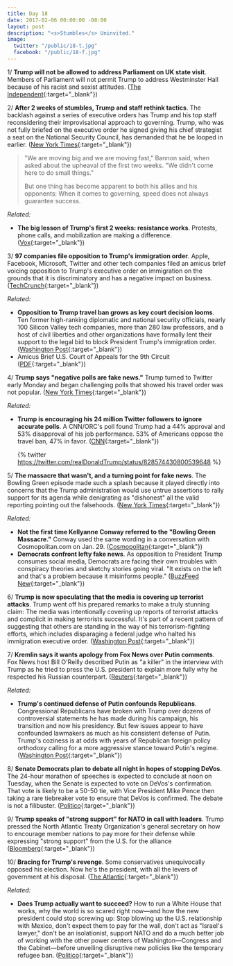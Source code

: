 ```yaml
---
title: Day 18
date: 2017-02-06 00:00:00 -08:00
layout: post
description: "<s>Stumbles</s> Uninvited."
image:
  twitter: "/public/18-t.jpg"
  facebook: "/public/18-f.jpg"
---
```


1/ **Trump will not be allowed to address Parliament on UK state visit**. Members of Parliament will not permit Trump to address Westminster Hall because of his racist and sexist attitudes. ([The Independent](http://www.independent.co.uk/news/uk/politics/donald-trump-uk-state-visit-speaker-address-parliament-a7565651.html){:target="_blank"})

2/ **After 2 weeks of stumbles, Trump and staff rethink tactics**. The backlash against a series of executive orders has Trump and his top staff reconsidering their improvisational approach to governing. Trump, who was not fully briefed on the executive order he signed giving his chief strategist a seat on the National Security Council, has demanded that he be looped in earlier. ([New York Times](http://www.nytimes.com/2017/02/05/us/politics/trump-white-house-aides-strategy.html){:target="_blank"})

> "We are moving big and we are moving fast," Bannon said, when asked about the upheaval of the first two weeks. "We didn't come here to do small things."
>
> But one thing has become apparent to both his allies and his opponents: When it comes to governing, speed does not always guarantee success.

_Related:_

* **The big lesson of Trump's first 2 weeks: resistance works**. Protests, phone calls, and mobilization are making a difference. ([Vox](http://www.vox.com/policy-and-politics/2017/2/6/14473482/resistance-works-anti-trump-protests){:target="_blank"})

3/ **97 companies file opposition to Trump's immigration order**. Apple, Facebook, Microsoft, Twitter and other tech companies filed an amicus brief voicing opposition to Trump's executive order on immigration on the grounds that it is discriminatory and has a negative impact on business. ([TechCrunch](https://techcrunch.com/2017/02/05/twitter-airbnb-and-others-to-file-opposition-to-trumps-immigration-order/){:target="_blank"})

_Related:_

* **Opposition to Trump travel ban grows as key court decision looms**. Ten former high-ranking diplomatic and national security officials, nearly 100 Silicon Valley tech companies, more than 280 law professors, and a host of civil liberties and other organizations have formally lent their support to the legal bid to block President Trump's immigration order. ([Washington Post](https://www.washingtonpost.com/world/national-security/opposition-to-trump-travel-ban-grows-as-key-court-decision-looms/2017/02/06/d766ec7c-ec74-11e6-9662-6eedf1627882_story.html){:target="_blank"})
* Amicus Brief U.S. Court of Appeals for the 9th Circuit ([PDF](https://cloud.app.box.com/s/mx6vhp0m8c1jyc8fh5yvned3nlu6ihec){:target="_blank"})

4/ **Trump says "negative polls are fake news."** Trump turned to Twitter early Monday and began challenging polls that showed his travel order was not popular. ([New York Times](https://www.nytimes.com/2017/02/06/us/politics/donald-trump-administration.html){:target="_blank"})

_Related:_

* **Trump is encouraging his 24 million Twitter followers to ignore accurate polls**. A CNN/ORC's poll found Trump had a 44% approval and 53% disapproval of his job performance. 53% of Americans oppose the travel ban, 47% in favor. ([CNN](http://money.cnn.com/2017/02/06/media/donald-trump-poll-denialism/index.html){:target="_blank"})

  {% twitter https://twitter.com/realDonaldTrump/status/828574430800539648 %}

5/ **The massacre that wasn't, and a turning point for fake news**. The Bowling Green episode made such a splash because it played directly into concerns that the Trump administration would use untrue assertions to rally support for its agenda while denigrating as "dishonest" all the valid reporting pointing out the falsehoods. ([New York Times](https://www.nytimes.com/2017/02/05/business/the-massacre-that-wasnt-and-a-turning-point-for-fake-news.html){:target="_blank"})

_Related:_

* **Not the first time Kellyanne Conway referred to the "Bowling Green Massacre."** Conway used the same wording in a conversation with Cosmopolitan.com on Jan. 29. ([Cosmopolitan](http://www.cosmopolitan.com/politics/a8674035/kellyanne-conway-bowling-green-massacre-repeat/){:target="_blank"})
* **Democrats confront lefty fake news**. As opposition to President Trump consumes social media, Democrats are facing their own troubles with conspiracy theories and sketchy stories going viral. "It exists on the left and that's a problem because it misinforms people." ([BuzzFeed New](https://www.buzzfeed.com/rubycramer/democrats-confront-lefty-fake-news){:target="_blank"})

6/ **Trump is now speculating that the media is covering up terrorist attacks**. Trump went off his prepared remarks to make a truly stunning claim: The media was intentionally covering up reports of terrorist attacks and complicit in making terrorists successful. It's part of a recent pattern of suggesting that others are standing in the way of his terrorism-fighting efforts, which includes disparaging a federal judge who halted his immigration executive order. ([Washington Post](https://www.washingtonpost.com/news/politics/wp/2017/02/06/president-trump-is-now-speculating-that-the-media-is-covering-up-terrorist-attacks/){:target="_blank"})

7/ **Kremlin says it wants apology from Fox News over Putin comments**. Fox News host Bill O'Reilly described Putin as "a killer" in the interview with Trump as he tried to press the U.S. president to explain more fully why he respected his Russian counterpart. ([Reuters](http://www.reuters.com/article/us-usa-trump-foxnews-kremlin-idUSKBN15L0XC){:target="_blank"})

_Related:_

* **Trump's continued defense of Putin confounds Republicans**. Congressional Republicans have broken with Trump over dozens of controversial statements he has made during his campaign, his transition and now his presidency. But few issues appear to have confounded lawmakers as much as his consistent defense of Putin. Trump's coziness is at odds with years of Republican foreign policy orthodoxy calling for a more aggressive stance toward Putin's regime. ([Washington Post](https://www.washingtonpost.com/politics/trumps-continued-defense-of-putin-confounds-republicans/2017/02/05/fc082ada-ebd1-11e6-b7e8-df81bd6c4c30_story.html){:target="_blank"})

8/ **Senate Democrats plan to debate all night in hopes of stopping DeVos**. The 24-hour marathon of speeches is expected to conclude at noon on Tuesday, when the Senate is expected to vote on DeVos's confirmation. That vote is likely to be a 50-50 tie, with Vice President Mike Pence then taking a rare tiebreaker vote to ensure that DeVos is confirmed. The debate is not a filibuster. ([Politico](http://www.politico.com/story/2017/02/betsy-devos-democrats-confirmation-234691){:target="_blank"})

9/ **Trump speaks of "strong support" for NATO in call with leaders**. Trump pressed the North Atlantic Treaty Organization's general secretary on how to encourage member nations to pay more for their defense while expressing "strong support" from the U.S. for the alliance ([Bloomberg](https://www.bloomberg.com/politics/articles/2017-02-06/trump-speaks-of-strong-support-for-nato-in-call-with-leader){:target="_blank"})

10/ **Bracing for Trump's revenge**. Some conservatives unequivocally opposed his election. Now he's the president, with all the levers of government at his disposal. ([The Atlantic](https://www.theatlantic.com/politics/archive/2017/02/trumps-enemies-list/513449/){:target="_blank"})

_Related:_

* **Does Trump actually want to succeed?** How to run a White House that works, why the world is so scared right now—and how the new president could stop screwing up: Stop blowing up the U.S. relationship with Mexico, don't expect them to pay for the wall, don't act as "Israel's lawyer," don't be an isolationist, support NATO and do a much better job of working with the other power centers of Washington—Congress and the Cabinet—before unveiling disruptive new policies like the temporary refugee ban. ([Politico](http://www.politico.com/magazine/story/2017/02/james-baker-interview-donald-trump-ronald-reagan-214742){:target="_blank"})
